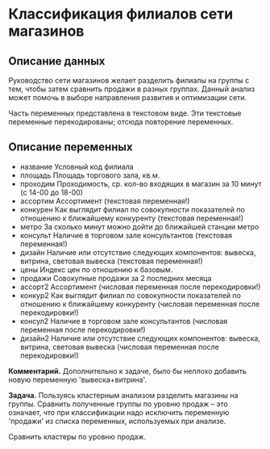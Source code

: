 Классификация филиалов сети магазинов
=====================================
Описание данных
---------------
Руководство сети магазинов желает разделить филиалы на группы с тем, чтобы затем сравнить продажи в разных группах. Данный анализ может помочь в выборе направления развития и оптимизации сети.

Часть переменных представлена в текстовом виде. Эти текстовые переменные перекодированы; отсюда повторение переменных.

Описание переменных
--------------------

* название	Условный код филиала
* площадь	Площадь торгового зала, кв.м.
* проходим	Проходимость, ср. кол-во входящих в магазин  за 10 минут 
			(с 14-00 до 18-00)
* ассортим	Ассортимент (текстовая переменная!)
* конкурен	Как выглядит филиал по совокупности показателей по отношению 
			к ближайшему конкуренту (текстовая переменная!)
* метро		За сколько минут можно дойти до ближайшей станции метро
* консульт	Наличие в торговом зале консультантов (текстовая переменная!)
* дизайн	Наличие или отсутствие следующих компонентов: вывеска, 
			витрина, световая вывеска (текстовая переменная!)
* цены		Индекс цен по отношению к базовым.
* продажи	Совокупные продажи за 2 последних месяца
* ассорт2	Ассортимент (числовая переменная после перекодировки!)
* конкур2	Как выглядит филиал по совокупности показателей по отношению 
			к ближайшему конкуренту (числовая переменная после 
			перекодировки!)
* консул2	Наличие в торговом зале консультантов (числовая переменная 
			после перекодировки!)
* дизайн2	Наличие или отсутствие следующих компонентов: вывеска, 
			витрина, световая вывеска (числовая переменная после 
			перекодировки!)
	
**Комментарий.** Дополнительно к задаче, было бы неплохо добавить новую переменную 'вывеска+витрина'.

**Задача.**	Пользуясь кластерным анализом разделить магазины на группы. Сравнить полученные группы по уровню продаж – это означает, что при классификации надо исключить переменную 'продажи' из списка переменных, используемых при анализе.

Сравнить кластеры по уровню продаж.

